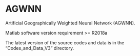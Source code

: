# AGWNN
Artificial Geographically Weighted Neural Network (AGWNN).

Matlab software version requirement >= R2018a

The latest version of the source codes and data is in the “Codes_and_Data_V3” directory.
